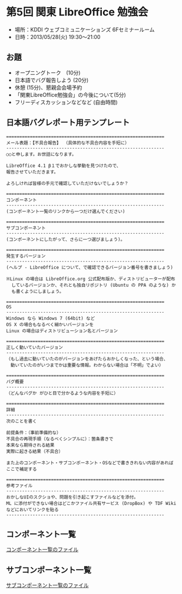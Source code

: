 第5回 関東 LibreOffice 勉強会
==========

* 場所：KDDI ウェブコミュニケーションズ 6Fセミナールーム
* 日時：2013/05/28(火) 19:30〜21:00


お題
----------

* オープニングトーク　(10分)
* 日本語でバグ報告しよう (20分)
* 休憩 (15分)、懇親会会場予約
* 「関東LibreOffice勉強会」の今後について(5分)
* フリーディスカッションなどなど (自由時間)


日本語バグレポート用テンプレート
----------

    ============================================================
    メール表題：【不具合報告】 （具体的な不具合内容を手短に）
    ------------------------------------------------------------   
    ○○と申します。お世話になります。
    
    LibreOffice 4.1 β１でおかしな挙動を見つけたので、
    報告させていただきます。
	
	よろしければ皆様の手元で確認していただけないでしょうか？
	
    ============================================================
    コンポーネント
    ------------------------------------------------------------
    (コンポーネント一覧のリンクから一つだけ選んでください)

    ============================================================
    サブコンポーネント
    ------------------------------------------------------------
    (コンポーネントにしたがって、さらに一つ選びましょう)。

    ============================================================
    発生するバージョン
    ------------------------------------------------------------
    (ヘルプ - LibreOffice について、で確認できるバージョン番号を書きましょう)
	
	※Linux の場合は LibreOffice.org 公式配布版か、ディストリビューターが配布
	  しているバージョンか、それとも独自リポジトリ (Ubuntu の PPA のような) か
	  も書くようにしましょう。
	
    ============================================================
    OS
    ------------------------------------------------------------
    Windows なら Windows 7 (64bit) など
	OS X の場合もなるべく細かいバージョンを
	Linux の場合はディストリビューション名とバージョン
	
    ============================================================
    正しく動いていたバージョン
    ------------------------------------------------------------
	（もし過去に動いていたのがバージョンをあげたらおかしくなった、という場合、
	　動いていたのがいつまでかは重要な情報。わからない場合は「不明」でよい）
	
    ============================================================
    バグ概要
    ------------------------------------------------------------
	（どんなバグか	がひと目で分かるような内容を手短に）
	
    ============================================================
    詳細
    ------------------------------------------------------------
	次のことを書く
	
	前提条件：（事前準備的な）
	不具合の再現手順（なるべくシンプルに）：箇条書きで
	本来なら期待される結果
	実際に起きる結果（不具合）
	
	また上のコンポーネント・サブコンポーネント・OSなどで書ききれない内容があれば
	ここで補足する

    ============================================================
    参考ファイル
    ------------------------------------------------------------
	おかしなUIのスクショや、問題を引き起こすファイルなどを添付。
	ML に添付ができない場合はどこかファイル共有サービス (DropBox) や TDF Wiki
	などにおいてリンクを貼る
    ------------------------------------------------------------


コンポーネント一覧
----------
[コンポーネント一覧のファイル](https://github.com/naruoga/KantoLibreOffice/blob/master/May2013/Component.md)

サブコンポーネント一覧
----------
[サブコンポーネント一覧のファイル](https://github.com/naruoga/KantoLibreOffice/blob/master/May2013/SubComponent.md)
